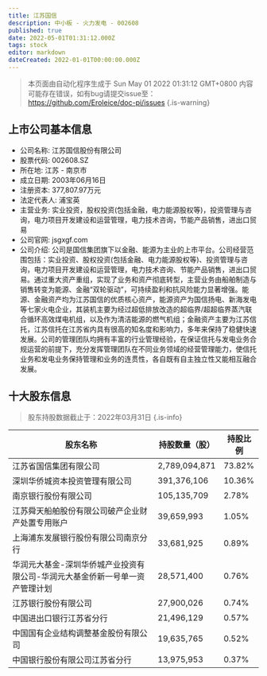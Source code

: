 ```yaml
---
title: 江苏国信
description: 中小板 - 火力发电 - 002608
published: true
date: 2022-05-01T01:31:12.000Z
tags: stock
editor: markdown
dateCreated: 2022-01-01T00:00:00.000Z
---
```


> 本页面由自动化程序生成于 Sun May 01 2022 01:31:12 GMT+0800
> 内容可能存在错误，如有bug请提交issue至：https://github.com/Eroleice/doc-pi/issues
{.is-warning}

## 上市公司基本信息
- 公司名称: 江苏国信股份有限公司
- 股票代码: 002608.SZ
- 所在地: 江苏 - 南京市
- 成立日期: 2003年06月16日
- 注册资本: 377,807.97万元
- 法定代表人: 浦宝英
- 主营业务: 实业投资，股权投资(包括金融，电力能源股权等)，投资管理与咨询，电力项目开发建设和运营管理，电力技术咨询，节能产品销售，进出口贸易
- 公司官网: jsgxgf.com
- 公司介绍: 公司是国信集团旗下以金融、能源为主业的上市平台。公司经营范围包括：实业投资、股权投资(包括金融、电力能源股权等)、投资管理与咨询，电力项目开发建设和运营管理，电力技术咨询、节能产品销售，进出口贸易。通过重大资产重组，实现了业务和资产彻底转型，主营业务由船舶制造与销售转变为能源、金融“双轮驱动”，可持续盈利和抗风险能力显著增强。能源、金融资产均为江苏国信的优质核心资产，能源资产为国信扬电、新海发电等七家火电企业，其装机主要为经过超低排放改造的超临界/超超临界蒸汽联合循环高效煤电机组，以及作为清洁能源的燃气机组；金融资产主要为江苏信托，江苏信托在江苏省内具有很高的知名度和影响力，多年来保持了稳健快速发展。公司的管理团队均拥有丰富的行业管理经验，在保证信托与发电业务合规运营的前提下，充分发挥管理团队在不同业务领域的经营管理能力，使信托业务和发电业务保持管理和业务的连贯性，各自既有自主独立性又能相互融合发展。


## 十大股东信息
> 股东持股数据截止于：2022年03月31日
{.is-info}

| 股东名称 | 持股数量（股） | 持股比例 |
| --- | --- | --- |
| 江苏省国信集团有限公司 | 2,789,094,871 | 73.82% |
| 深圳华侨城资本投资管理有限公司 | 391,376,106 | 10.36% |
| 南京银行股份有限公司 | 105,135,709 | 2.78% |
| 江苏舜天船舶股份有限公司破产企业财产处置专用账户 | 39,659,993 | 1.05% |
| 上海浦东发展银行股份有限公司南京分行 | 33,681,925 | 0.89% |
| 华润元大基金-深圳华侨城产业投资有限公司-华润元大基金侨新一号单一资产管理计划 | 28,571,400 | 0.76% |
| 江苏银行股份有限公司 | 27,900,026 | 0.74% |
| 中国进出口银行江苏省分行 | 21,496,129 | 0.57% |
| 中国国有企业结构调整基金股份有限公司 | 19,635,765 | 0.52% |
| 中国银行股份有限公司江苏省分行 | 13,975,953 | 0.37% |




